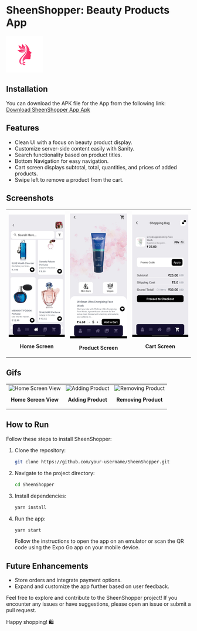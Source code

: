 # SheenShopper: Beauty Products App

<p align="left">
  <img src="./app/assets/icon.png" alt="App Icon" width="100" height="100">
</p>


## Installation

You can download the APK file for the App from the following link: [Download SheenShopper App Apk](https://github.com/rohanudhwani/SheenShopper/raw/master/SheenShopper.apk)

## Features

- Clean UI with a focus on beauty product display.
- Customize server-side content easily with Sanity.
- Search functionality based on product titles.
- Bottom Navigation for easy navigation.
- Cart screen displays subtotal, total, quantities, and prices of added products.
- Swipe left to remove a product from the cart.

## Screenshots

<p align="center">
  <table>
    <tr>
      <td align="center">
        <img src="./Screenshots/HomeScreen.jpeg" alt="Home Screen" width="250">
        <p><strong>Home Screen</strong></p>
      </td>
      <td align="center">
        <img src="./Screenshots/ProductScreen.jpeg" alt="Product Screen" width="250">
        <p><strong>Product Screen</strong></p>
      </td>
      <td align="center">
        <img src="./Screenshots/CartScreen.jpeg" alt="Cart Screen" width="250">
        <p><strong>Cart Screen</strong></p>
      </td>
    </tr>
  </table>
</p>


## Gifs

<p align="center">
  <table>
    <tr>
      <td align="center">
        <img src="./Screenshots/usage.GIF" alt="Home Screen View" width="250">
        <p><strong>Home Screen View</strong></p>
      </td>
      <td align="center">
        <img src="./Screenshots/addingProduct.GIF" alt="Adding Product" width="250">
        <p><strong>Adding Product</strong></p>
      </td>
      <td align="center">
        <img src="./Screenshots/removingProduct.GIF" alt="Removing Product" width="250">
        <p><strong>Removing Product</strong></p>
      </td>
    </tr>
  </table>
</p>



## How to Run

Follow these steps to install SheenShopper:

1. Clone the repository:
   ```bash
   git clone https://github.com/your-username/SheenShopper.git
   ```

2. Navigate to the project directory:
   ```bash
   cd SheenShopper
   ```

3. Install dependencies:
   ```bash
   yarn install
   ```

4. Run the app:
   ```bash
   yarn start
   ```

   Follow the instructions to open the app on an emulator or scan the QR code using the Expo Go app on your mobile device.

## Future Enhancements

- Store orders and integrate payment options.
- Expand and customize the app further based on user feedback.

Feel free to explore and contribute to the SheenShopper project! If you encounter any issues or have suggestions, please open an issue or submit a pull request.

Happy shopping! 🛍️
